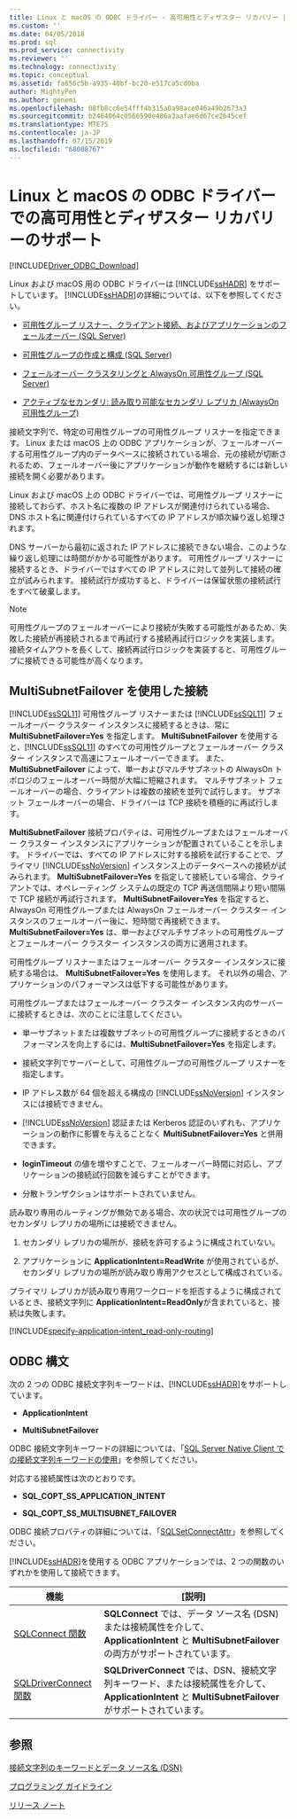```yaml
---
title: Linux と macOS の ODBC ドライバー - 高可用性とディザスター リカバリー | Microsoft Docs
ms.custom: ''
ms.date: 04/05/2018
ms.prod: sql
ms.prod_service: connectivity
ms.reviewer: ''
ms.technology: connectivity
ms.topic: conceptual
ms.assetid: fa656c5b-a935-40bf-bc20-e517ca5cd0ba
author: MightyPen
ms.author: genemi
ms.openlocfilehash: 08fb8cc6e54fff4b315a0a98ace046a49b2673a3
ms.sourcegitcommit: b2464064c0566590e486a3aafae6d67ce2645cef
ms.translationtype: MTE75
ms.contentlocale: ja-JP
ms.lasthandoff: 07/15/2019
ms.locfileid: "68008767"
---
```

# <a name="odbc-driver-on-linux-and-macos-support-for-high-availability-and-disaster-recovery"></a>Linux と macOS の ODBC ドライバーでの高可用性とディザスター リカバリーのサポート
[!INCLUDE[Driver_ODBC_Download](../../../includes/driver_odbc_download.md)]

Linux および macOS 用の ODBC ドライバーは [!INCLUDE[ssHADR](../../../includes/sshadr_md.md)] をサポートしています。 [!INCLUDE[ssHADR](../../../includes/sshadr_md.md)]の詳細については、以下を参照してください。  
  
-   [可用性グループ リスナー、クライアント接続、およびアプリケーションのフェールオーバー (SQL Server)](https://msdn.microsoft.com/library/hh213417.aspx)  
  
-   [可用性グループの作成と構成 (SQL Server)](https://msdn.microsoft.com/library/ff878265.aspx)  
  
-   [フェールオーバー クラスタリングと AlwaysOn 可用性グループ (SQL Server)](https://msdn.microsoft.com/library/ff929171.aspx)  
  
-   [アクティブなセカンダリ: 読み取り可能なセカンダリ レプリカ (AlwaysOn 可用性グループ)](https://msdn.microsoft.com/library/ff878253.aspx)  
  
接続文字列で、特定の可用性グループの可用性グループ リスナーを指定できます。 Linux または macOS 上の ODBC アプリケーションが、フェールオーバーする可用性グループ内のデータベースに接続されている場合、元の接続が切断されるため、フェールオーバー後にアプリケーションが動作を継続するには新しい接続を開く必要があります。

Linux および macOS 上の ODBC ドライバーでは、可用性グループ リスナーに接続しておらず、ホスト名に複数の IP アドレスが関連付けられている場合、DNS ホスト名に関連付けられているすべての IP アドレスが順次繰り返し処理されます。

DNS サーバーから最初に返された IP アドレスに接続できない場合、このような繰り返し処理には時間がかかる可能性があります。 可用性グループ リスナーに接続するとき、ドライバーではすべての IP アドレスに対して並列して接続の確立が試みられます。 接続試行が成功すると、ドライバーは保留状態の接続試行をすべて破棄します。

> [!NOTE]  
> 可用性グループのフェールオーバーにより接続が失敗する可能性があるため、失敗した接続が再接続されるまで再試行する接続再試行ロジックを実装します。 接続タイムアウトを長くして、接続再試行ロジックを実装すると、可用性グループに接続できる可能性が高くなります。

## <a name="connecting-with-multisubnetfailover"></a>MultiSubnetFailover を使用した接続

[!INCLUDE[ssSQL11](../../../includes/sssql11-md.md)] 可用性グループ リスナーまたは [!INCLUDE[ssSQL11](../../../includes/sssql11-md.md)] フェールオーバー クラスター インスタンスに接続するときは、常に **MultiSubnetFailover=Yes** を指定します。 **MultiSubnetFailover** を使用すると、[!INCLUDE[ssSQL11](../../../includes/sssql11-md.md)] のすべての可用性グループとフェールオーバー クラスター インスタンスで高速にフェールオーバーできます。 また、**MultiSubnetFailover** によって、単一およびマルチサブネットの AlwaysOn トポロジのフェールオーバー時間が大幅に短縮されます。 マルチサブネット フェールオーバーの場合、クライアントは複数の接続を並列で試行します。 サブネット フェールオーバーの場合、ドライバーは TCP 接続を積極的に再試行します。

**MultiSubnetFailover** 接続プロパティは、可用性グループまたはフェールオーバー クラスター インスタンスにアプリケーションが配置されていることを示します。 ドライバーでは、すべての IP アドレスに対する接続を試行することで、プライマリ [!INCLUDE[ssNoVersion](../../../includes/ssnoversion-md.md)] インスタンス上のデータベースへの接続が試みられます。 **MultiSubnetFailover=Yes** を指定して接続している場合、クライアントでは、オペレーティング システムの既定の TCP 再送信間隔より短い間隔で TCP 接続が再試行されます。 **MultiSubnetFailover=Yes** を指定すると、AlwaysOn 可用性グループまたは AlwaysOn フェールオーバー クラスター インスタンスのフェールオーバー後に、短時間で再接続できます。 **MultiSubnetFailover=Yes** は、単一およびマルチサブネットの可用性グループとフェールオーバー クラスター インスタンスの両方に適用されます。  

可用性グループ リスナーまたはフェールオーバー クラスター インスタンスに接続する場合は、 **MultiSubnetFailover=Yes** を使用します。 それ以外の場合、アプリケーションのパフォーマンスは低下する可能性があります。

可用性グループまたはフェールオーバー クラスター インスタンス内のサーバーに接続するときは、次のことに注意してください。
  
-   単一サブネットまたは複数サブネットの可用性グループに接続するときのパフォーマンスを向上するには、**MultiSubnetFailover=Yes** を指定します。

-   接続文字列でサーバーとして、可用性グループの可用性グループ リスナーを指定します。
  
-   IP アドレス数が 64 個を超える構成の [!INCLUDE[ssNoVersion](../../../includes/ssnoversion-md.md)] インスタンスには接続できません。

-   [!INCLUDE[ssNoVersion](../../../includes/ssnoversion-md.md)] 認証または Kerberos 認証のいずれも、アプリケーションの動作に影響を与えることなく **MultiSubnetFailover=Yes** と併用できます。

-   **loginTimeout** の値を増やすことで、フェールオーバー時間に対応し、アプリケーションの接続試行回数を減らすことができます。

-   分散トランザクションはサポートされていません。  
  
読み取り専用のルーティングが無効である場合、次の状況では可用性グループのセカンダリ レプリカの場所には接続できません。  
  
1.  セカンダリ レプリカの場所が、接続を許可するように構成されていない。  
  
2.  アプリケーションに **ApplicationIntent=ReadWrite** が使用されているが、セカンダリ レプリカの場所が読み取り専用アクセスとして構成されている。  
  
プライマリ レプリカが読み取り専用ワークロードを拒否するように構成されているとき、接続文字列に **ApplicationIntent=ReadOnly**が含まれていると、接続は失敗します。  


[!INCLUDE[specify-application-intent_read-only-routing](~/includes/paragraph-content/specify-application-intent-read-only-routing.md)]


## <a name="odbc-syntax"></a>ODBC 構文

次の 2 つの ODBC 接続文字列キーワードは、[!INCLUDE[ssHADR](../../../includes/sshadr_md.md)]をサポートしています。  
  
-   **ApplicationIntent**  
  
-   **MultiSubnetFailover**  
  
ODBC 接続文字列キーワードの詳細については、「[SQL Server Native Client での接続文字列キーワードの使用](../../../relational-databases/native-client/applications/using-connection-string-keywords-with-sql-server-native-client.md)」を参照してください。  
  
対応する接続属性は次のとおりです。
  
-   **SQL_COPT_SS_APPLICATION_INTENT**  
  
-   **SQL_COPT_SS_MULTISUBNET_FAILOVER**  
  
ODBC 接続プロパティの詳細については、「[SQLSetConnectAttr](../../../relational-databases/native-client-odbc-api/sqlsetconnectattr.md)」を参照してください。  
  
[!INCLUDE[ssHADR](../../../includes/sshadr_md.md)]を使用する ODBC アプリケーションでは、2 つの関数のいずれかを使用して接続できます。  
  
|機能|[説明]|  
|------------|---------------|  
|[SQLConnect 関数](../../../odbc/reference/syntax/sqlconnect-function.md)|**SQLConnect** では、データ ソース名 (DSN) または接続属性を介して、**ApplicationIntent** と **MultiSubnetFailover** の両方がサポートされています。|  
|[SQLDriverConnect 関数](../../../odbc/reference/syntax/sqldriverconnect-function.md)|**SQLDriverConnect** では、DSN、接続文字列キーワード、または接続属性を介して、**ApplicationIntent** と **MultiSubnetFailover** がサポートされています。|
  
## <a name="see-also"></a>参照  

[接続文字列のキーワードとデータ ソース名 (DSN)](../../../connect/odbc/linux-mac/connection-string-keywords-and-data-source-names-dsns.md)

[プログラミング ガイドライン](../../../connect/odbc/linux-mac/programming-guidelines.md)

[リリース ノート](../../../connect/odbc/linux-mac/release-notes-odbc-sql-server-linux-mac.md)  
